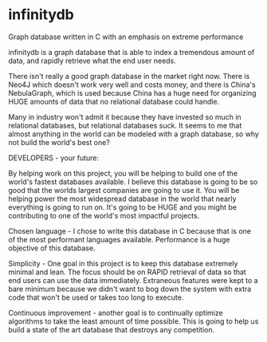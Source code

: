 # infinitydb
Graph database written in C with an emphasis on extreme performance

infinitydb is a graph database that is able to index a tremendous amount of data, and rapidly retrieve what the end user needs.

There isn't really a good graph database in the market right now. There is Neo4J which doesn't work very well and costs money, and there is China's NebulaGraph, which is used because China has a huge need for organizing HUGE amounts of data that no relational database could handle.

Many in industry won't admit it because they have invested so much in relational databases, but relational databases suck. It seems to me that almost anything in the world can be modeled with a graph database, so why not build the world's best one?

DEVELOPERS - your future:

By helping work on this project, you will be helping to build one of the world's fastest databases available. I believe this database is going to be so good that the worlds largest companies are going to use it. You will be helping power the most widespread database in the world that nearly everything is going to run on. It's going to be HUGE and you might be contributing to one of the world's most impactful projects.

Chosen language - I chose to write this database in C because that is one of the most performant languages available. Performance is a huge objective of this database.

Simplicity - One goal in this project is to keep this database extremely minimal and lean. The focus should be on RAPID retrieval of data so that end users can use the data immediately. Extraneous features were kept to a bare minimum because we didn't want to bog down the system with extra code that won't be used or takes too long to execute.

Continuous improvement - another goal is to continually optimize algorithms to take the least amount of time possible. This is going to help us build a state of the art database that destroys any competition.
